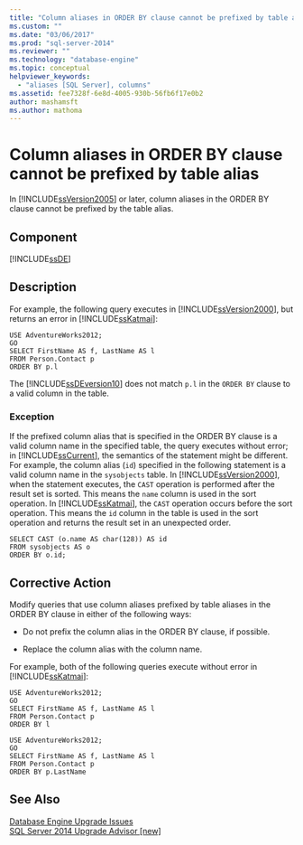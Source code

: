 ```yaml
---
title: "Column aliases in ORDER BY clause cannot be prefixed by table alias | Microsoft Docs"
ms.custom: ""
ms.date: "03/06/2017"
ms.prod: "sql-server-2014"
ms.reviewer: ""
ms.technology: "database-engine"
ms.topic: conceptual
helpviewer_keywords: 
  - "aliases [SQL Server], columns"
ms.assetid: fee7328f-6e8d-4005-930b-56fb6f17e0b2
author: mashamsft
ms.author: mathoma
---
```

# Column aliases in ORDER BY clause cannot be prefixed by table alias
  In [!INCLUDE[ssVersion2005](../../includes/ssversion2005-md.md)] or later, column aliases in the ORDER BY clause cannot be prefixed by the table alias.  
  
## Component  
 [!INCLUDE[ssDE](../../includes/ssde-md.md)]  
  
## Description  
 For example, the following query executes in [!INCLUDE[ssVersion2000](../../includes/ssversion2000-md.md)], but returns an error in [!INCLUDE[ssKatmai](../../includes/sskatmai-md.md)]:  
  
```  
USE AdventureWorks2012;  
GO  
SELECT FirstName AS f, LastName AS l  
FROM Person.Contact p  
ORDER BY p.l  
```  
  
 The [!INCLUDE[ssDEversion10](../../includes/ssdeversion10-md.md)] does not match `p.l` in the `ORDER BY` clause to a valid column in the table.  
  
### Exception  
 If the prefixed column alias that is specified in the ORDER BY clause is a valid column name in the specified table, the query executes without error; in [!INCLUDE[ssCurrent](../../includes/sscurrent-md.md)], the semantics of the statement might be different. For example, the column alias (`id`) specified in the following statement is a valid column name in the `sysobjects` table. In [!INCLUDE[ssVersion2000](../../includes/ssversion2000-md.md)], when the statement executes, the `CAST` operation is performed after the result set is sorted. This means the `name` column is used in the sort operation. In [!INCLUDE[ssKatmai](../../includes/sskatmai-md.md)], the `CAST` operation occurs before the sort operation. This means the `id` column in the table is used in the sort operation and returns the result set in an unexpected order.  
  
```  
SELECT CAST (o.name AS char(128)) AS id  
FROM sysobjects AS o  
ORDER BY o.id;  
```  
  
## Corrective Action  
 Modify queries that use column aliases prefixed by table aliases in the ORDER BY clause in either of the following ways:  
  
-   Do not prefix the column alias in the ORDER BY clause, if possible.  
  
-   Replace the column alias with the column name.  
  
 For example, both of the following queries execute without error in [!INCLUDE[ssKatmai](../../includes/sskatmai-md.md)]:  
  
```  
USE AdventureWorks2012;  
GO  
SELECT FirstName AS f, LastName AS l  
FROM Person.Contact p  
ORDER BY l  
  
USE AdventureWorks2012;  
GO  
SELECT FirstName AS f, LastName AS l  
FROM Person.Contact p  
ORDER BY p.LastName  
```  
  
## See Also  
 [Database Engine Upgrade Issues](../../../2014/sql-server/install/database-engine-upgrade-issues.md)   
 [SQL Server 2014 Upgrade Advisor &#91;new&#93;](sql-server-2014-upgrade-advisor.md)  
  
  
